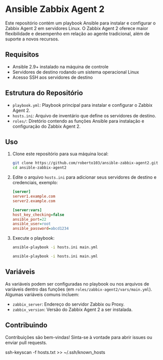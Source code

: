 # Ansible Zabbix Agent 2

Este repositório contém um playbook Ansible para instalar e configurar o Zabbix Agent 2 em servidores Linux. O Zabbix Agent 2 oferece maior flexibilidade e desempenho em relação ao agente tradicional, além de suporte a novos recursos.

## Requisitos

- Ansible 2.9+ instalado na máquina de controle
- Servidores de destino rodando um sistema operacional Linux
- Acesso SSH aos servidores de destino

## Estrutura do Repositório

- `playbook.yml`: Playbook principal para instalar e configurar o Zabbix Agent 2.
- `hosts.ini`: Arquivo de inventário que define os servidores de destino.
- `roles/`: Diretório contendo as funções Ansible para instalação e configuração do Zabbix Agent 2.

## Uso

1. Clone este repositório para sua máquina local:

    ```bash
    git clone https://github.com/roberto103/ansible-zabbix-agent2.git
    cd ansible-zabbix-agent2
    ```

2. Edite o arquivo `hosts.ini` para adicionar seus servidores de destino e credenciais, exemplo:

    ```ini
    [server]
    server1.example.com
    server2.example.com

    [server:vars]
    host_key_checking=false
    ansible_port=22
    ansible_user=root
    ansible_password=abcd1234
    ```

3. Execute o playbook:

    ```bash
    ansible-playbook -i hosts.ini main.yml
    ```
    ```bash
    ansible-playbook -i hosts.ini main.yml
    ```


## Variáveis

As variáveis podem ser configuradas no playbook ou nos arquivos de variáveis dentro das funções (em `roles/zabbix-agent2/vars/main.yml`). Algumas variáveis comuns incluem:

- `zabbix_server`: Endereço do servidor Zabbix ou Proxy.
- `zabbix_version`: Versão do Zabbix Agent 2 a ser instalada.

## Contribuindo

Contribuições são bem-vindas! Sinta-se à vontade para abrir issues ou enviar pull requests.



ssh-keyscan -f hosts.txt  >> ~/.ssh/known_hosts
